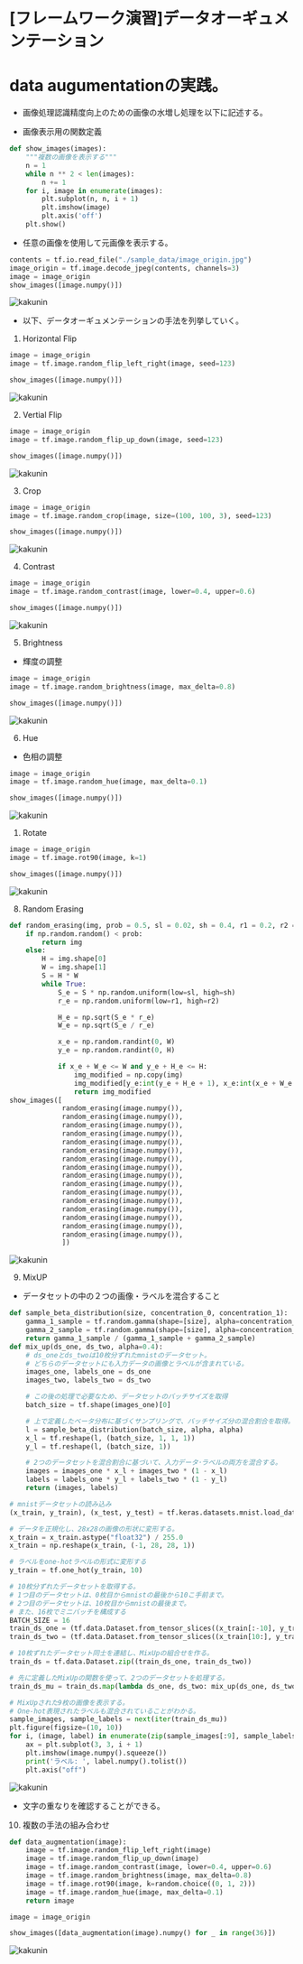 <script type="text/x-mathjax-config">MathJax.Hub.Config({tex2jax:{inlineMath:[['\$','\$'],['\\(','\\)']],processEscapes:true},CommonHTML: {matchFontHeight:false}});</script>
<script type="text/javascript" async src="https://cdnjs.cloudflare.com/ajax/libs/mathjax/2.7.1/MathJax.js?config=TeX-MML-AM_CHTML"></script>

[フレームワーク演習]データオーギュメンテーション
=========

# data augumentationの実践。
- 画像処理認識精度向上のための画像の水増し処理を以下に記述する。


- 画像表示用の関数定義

```python
def show_images(images):
    """複数の画像を表示する"""
    n = 1
    while n ** 2 < len(images):
        n += 1
    for i, image in enumerate(images):
        plt.subplot(n, n, i + 1)
        plt.imshow(image)
        plt.axis('off')
    plt.show()
```

- 任意の画像を使用して元画像を表示する。

```python
contents = tf.io.read_file("./sample_data/image_origin.jpg")
image_origin = tf.image.decode_jpeg(contents, channels=3)
image = image_origin
show_images([image.numpy()])
```

![kakunin](imgs/da_1.png)

- 以下、データオーギュメンテーションの手法を列挙していく。

1. Horizontal Flip

```python
image = image_origin
image = tf.image.random_flip_left_right(image, seed=123)

show_images([image.numpy()])
```

![kakunin](imgs/da_hf.png)

2. Vertial Flip

```python
image = image_origin
image = tf.image.random_flip_up_down(image, seed=123)

show_images([image.numpy()])
```

![kakunin](imgs/da_vf.png)


3. Crop

```python
image = image_origin
image = tf.image.random_crop(image, size=(100, 100, 3), seed=123)

show_images([image.numpy()])
```

![kakunin](imgs/da_c.png)

4. Contrast

```python
image = image_origin
image = tf.image.random_contrast(image, lower=0.4, upper=0.6)

show_images([image.numpy()])
```

![kakunin](imgs/da_contrast.png)

5. Brightness

- 輝度の調整

```python
image = image_origin
image = tf.image.random_brightness(image, max_delta=0.8)

show_images([image.numpy()])

```

![kakunin](imgs/da_brightness.png)


6. Hue

- 色相の調整

```python
image = image_origin
image = tf.image.random_hue(image, max_delta=0.1)

show_images([image.numpy()])
```

![kakunin](imgs/da_hue.png)

1. Rotate

```python
image = image_origin
image = tf.image.rot90(image, k=1)

show_images([image.numpy()])
```

![kakunin](imgs/da_rotate.png)

8. Random Erasing

```python
def random_erasing(img, prob = 0.5, sl = 0.02, sh = 0.4, r1 = 0.2, r2 = 0.8):
    if np.random.random() < prob:
        return img
    else:
        H = img.shape[0]
        W = img.shape[1]
        S = H * W
        while True:
            S_e = S * np.random.uniform(low=sl, high=sh)
            r_e = np.random.uniform(low=r1, high=r2)

            H_e = np.sqrt(S_e * r_e)
            W_e = np.sqrt(S_e / r_e)

            x_e = np.random.randint(0, W)
            y_e = np.random.randint(0, H)

            if x_e + W_e <= W and y_e + H_e <= H:
                img_modified = np.copy(img)
                img_modified[y_e:int(y_e + H_e + 1), x_e:int(x_e + W_e + 1), :] = np.random.uniform(0, 1)
                return img_modified
show_images([
             random_erasing(image.numpy()),
             random_erasing(image.numpy()),
             random_erasing(image.numpy()),
             random_erasing(image.numpy()),
             random_erasing(image.numpy()),
             random_erasing(image.numpy()),
             random_erasing(image.numpy()),
             random_erasing(image.numpy()),
             random_erasing(image.numpy()),
             random_erasing(image.numpy()),
             random_erasing(image.numpy()),
             random_erasing(image.numpy()),
             random_erasing(image.numpy()),
             random_erasing(image.numpy()),
             random_erasing(image.numpy()),
             random_erasing(image.numpy()),
             ])

```

![kakunin](imgs/da_randomerasing.png)


9.  MixUP

- データセットの中の２つの画像・ラベルを混合すること

```python
def sample_beta_distribution(size, concentration_0, concentration_1):
    gamma_1_sample = tf.random.gamma(shape=[size], alpha=concentration_1)
    gamma_2_sample = tf.random.gamma(shape=[size], alpha=concentration_0)
    return gamma_1_sample / (gamma_1_sample + gamma_2_sample)
def mix_up(ds_one, ds_two, alpha=0.4):
    # ds_oneとds_twoは10枚分ずれたmnistのデータセット。
    # どちらのデータセットにも入力データの画像とラベルが含まれている。
    images_one, labels_one = ds_one
    images_two, labels_two = ds_two

    # この後の処理で必要なため、データセットのバッチサイズを取得
    batch_size = tf.shape(images_one)[0]

    # 上で定義したベータ分布に基づくサンプリングで、バッチサイズ分の混合割合を取得。
    l = sample_beta_distribution(batch_size, alpha, alpha)
    x_l = tf.reshape(l, (batch_size, 1, 1, 1))
    y_l = tf.reshape(l, (batch_size, 1))

    # 2つのデータセットを混合割合に基づいて、入力データ･ラベルの両方を混合する。
    images = images_one * x_l + images_two * (1 - x_l)
    labels = labels_one * y_l + labels_two * (1 - y_l)
    return (images, labels)

# mnistデータセットの読み込み
(x_train, y_train), (x_test, y_test) = tf.keras.datasets.mnist.load_data()

# データを正規化し、28x28の画像の形状に変形する。
x_train = x_train.astype("float32") / 255.0
x_train = np.reshape(x_train, (-1, 28, 28, 1))

# ラベルをone-hotラベルの形式に変形する
y_train = tf.one_hot(y_train, 10)

# 10枚分ずれたデータセットを取得する。
# 1つ目のデータセットは、0枚目からmnistの最後から10こ手前まで。
# 2つ目のデータセットは、10枚目からmnistの最後まで。
# また、16枚でミニバッチを構成する
BATCH_SIZE = 16
train_ds_one = (tf.data.Dataset.from_tensor_slices((x_train[:-10], y_train[:-10])).batch(BATCH_SIZE))
train_ds_two = (tf.data.Dataset.from_tensor_slices((x_train[10:], y_train[10:])).batch(BATCH_SIZE))

# 10枚ずれたデータセット同士を連結し、MixUpの組合せを作る。
train_ds = tf.data.Dataset.zip((train_ds_one, train_ds_two))

# 先に定義したMixUpの関数を使って、2つのデータセットを処理する。
train_ds_mu = train_ds.map(lambda ds_one, ds_two: mix_up(ds_one, ds_two, alpha=0.4))

# MixUpされた9枚の画像を表示する。
# One-hot表現されたラベルも混合されていることがわかる。
sample_images, sample_labels = next(iter(train_ds_mu))
plt.figure(figsize=(10, 10))
for i, (image, label) in enumerate(zip(sample_images[:9], sample_labels[:9])):
    ax = plt.subplot(3, 3, i + 1)
    plt.imshow(image.numpy().squeeze())
    print('ラベル: ', label.numpy().tolist())
    plt.axis("off")

```

![kakunin](imgs/da_mixup.png)

- 文字の重なりを確認することができる。

10.  複数の手法の組み合わせ

```python
def data_augmentation(image):
    image = tf.image.random_flip_left_right(image)
    image = tf.image.random_flip_up_down(image)
    image = tf.image.random_contrast(image, lower=0.4, upper=0.6)
    image = tf.image.random_brightness(image, max_delta=0.8)
    image = tf.image.rot90(image, k=random.choice((0, 1, 2)))
    image = tf.image.random_hue(image, max_delta=0.1)
    return image

image = image_origin

show_images([data_augmentation(image).numpy() for _ in range(36)])
```

![kakunin](imgs/da_last.png)
